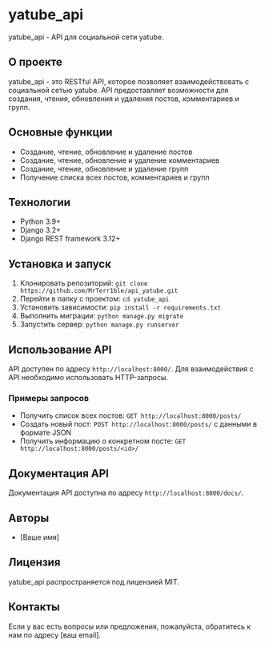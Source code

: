 

# yatube_api

 yatube_api - API для социальной сети yatube.

## О проекте

yatube_api - это RESTful API, которое позволяет взаимодействовать с социальной сетью yatube. API предоставляет возможности для создания, чтения, обновления и удаления постов, комментариев и групп.

## Основные функции

* Создание, чтение, обновление и удаление постов
* Создание, чтение, обновление и удаление комментариев
* Создание, чтение, обновление и удаление групп
* Получение списка всех постов, комментариев и групп

## Технологии

* Python 3.9+
* Django 3.2+
* Django REST framework 3.12+

## Установка и запуск

1. Клонировать репозиторий: `git clone https://github.com/MrTerr1ble/api_yatube.git`
2. Перейти в папку с проектом: `cd yatube_api`
3. Установить зависимости: `pip install -r requirements.txt`
4. Выполнить миграции: `python manage.py migrate`
5. Запустить сервер: `python manage.py runserver`

## Использование API

API доступен по адресу `http://localhost:8000/`. Для взаимодействия с API необходимо использовать HTTP-запросы.

### Примеры запросов

* Получить список всех постов: `GET http://localhost:8000/posts/`
* Создать новый пост: `POST http://localhost:8000/posts/` с данными в формате JSON
* Получить информацию о конкретном посте: `GET http://localhost:8000/posts/<id>/`

## Документация API

Документация API доступна по адресу `http://localhost:8000/docs/`.

## Авторы

* [Ваше имя]

## Лицензия

yatube_api распространяется под лицензией MIT.

## Контакты

Если у вас есть вопросы или предложения, пожалуйста, обратитесь к нам по адресу [ваш email].
